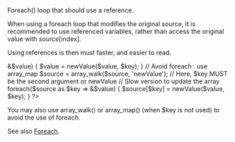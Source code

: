 Foreach() loop that should use a reference. 

When using a foreach loop that modifies the original source, it is recommended to use referenced variables, rather than access the original value with $source[$index]. 

Using references is then must faster, and easier to read. 

<?php

// Using references in foreach
foreach($source as $key => &$value) {
    $value = newValue($value, $key);
}

// Avoid foreach : use array_map
$source = array_walk($source, 'newValue');
    // Here, $key MUST be the second argument or newValue

// Slow version to update the array
foreach($source as $key => &$value) {
    $source[$key] = newValue($value, $key);
}
?>

You may also use array_walk() or array_map() (when $key is not used) to avoid the use of foreach.

See also [Foreach](http://php.net/manual/en/control-structures.foreach.php).

